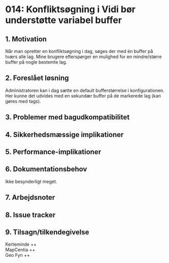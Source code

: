 # 014: Konfliktsøgning i Vidi bør understøtte variabel buffer

## 1. Motivation
Når man opretter en konfliktsøgning i dag, søges der med én buffer på tværs alle lag. Mine brugere efterspørger en mulighed for en mindre/større buffer på nogle bestemte lag.

## 2. Foreslået løsning
Administratoren kan i dag sætte en default bufferstørrelse i konfigurationen. Her kunne det udvides med en sekundær buffer på de markerede lag (kan gøres med tags).

## 3. Problemer med bagudkompatibilitet

## 4. Sikkerhedsmæssige implikationer

## 5. Performance-implikationer

## 6. Dokumentationsbehov
Ikke besynderligt meget.

## 7. Arbejdsnoter

## 8. Issue tracker  

## 9. Tilsagn/tilkendegivelse
Kerteminde ++  
MapCentia ++  
Geo Fyn ++
